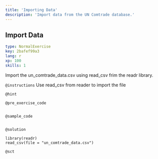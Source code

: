 ```yaml
---
title: 'Importing Data'
description: 'Import data from the UN Comtrade database.'
---
```


## Import Data

```yaml
type: NormalExercise
key: 2bafef99a3
lang: r
xp: 100
skills: 1
```

Import the un_comtrade_data.csv using read_csv frim the readr library.

`@instructions`
Use read_csv from reader to import the file

`@hint`


`@pre_exercise_code`
```{r}

```

`@sample_code`
```{r}

```

`@solution`
```{r}
library(readr)
read_csv(file = "un_comtrade_data.csv")
```

`@sct`
```{r}

```

